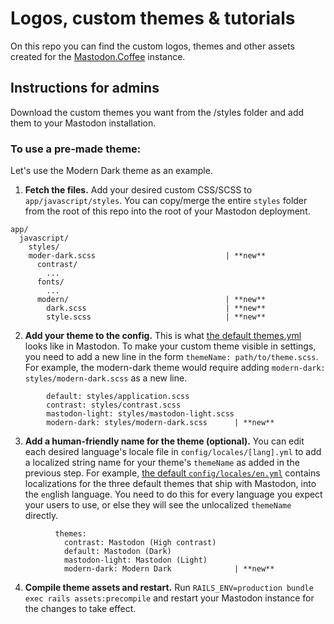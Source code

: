 # Logos, custom themes & tutorials

On this repo you can find the custom logos, themes and other assets created for the [Mastodon.Coffee](https://mastodon.coffe/) instance.

## Instructions for admins
Download the custom themes you want from the /styles folder and add them to your Mastodon installation.

### To use a pre-made theme:

Let's use the Modern Dark theme as an example.

1. **Fetch the files.** Add your desired custom CSS/SCSS to `app/javascript/styles`. You can copy/merge the entire `styles` folder from the root of this repo into the root of your Mastodon deployment.

```
app/
  javascript/
    styles/
    moder-dark.scss                             | **new**
      contrast/
        ...
      fonts/
        ...
      modern/                                   | **new**
        dark.scss                               | **new**
        style.scss                              | **new**
```


2. **Add your theme to the config.** This is what [the default themes.yml](https://github.com/tootsuite/mastodon/blob/master/config/themes.yml) looks like in Mastodon. To make your custom theme visible in settings, you need to add a new line in the form `themeName: path/to/theme.scss`. For example, the modern-dark theme would require adding `modern-dark: styles/modern-dark.scss` as a new line.

```
        default: styles/application.scss
        contrast: styles/contrast.scss
        mastodon-light: styles/mastodon-light.scss
        modern-dark: styles/modern-dark.scss      | **new**
```

3. **Add a human-friendly name for the theme (optional).** You can edit each desired language's locale file in `config/locales/[lang].yml` to add a localized string name for your theme's `themeName` as added in the previous step. For example, [the default `config/locales/en.yml`](https://github.com/tootsuite/mastodon/blob/041ff5fa9a45f7b8d1048a05a35611622b6f5fdb/config/locales/en.yml#L942-L945) contains localizations for the three default themes that ship with Mastodon, into the `en`glish language. You need to do this for every language you expect your users to use, or else they will see the unlocalized `themeName` directly.

```
          themes:
            contrast: Mastodon (High contrast)
            default: Mastodon (Dark)
            mastodon-light: Mastodon (Light)
            modern-dark: Modern Dark              | **new**
```

4. **Compile theme assets and restart.** Run `RAILS_ENV=production bundle exec rails assets:precompile` and restart your Mastodon instance for the changes to take effect.
